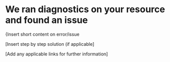 <properties
	pageTitle="Database Connectivity issue due to login timeout detected"
	description="IsSniReadTimeoutDuringXdbhostDuplication"
	infoBubbleText="Found recent login failure. See details on the right."
	service="microsoft.sql"
	resource="servers"
	authors="aamalvea"
	displayOrder=""
	articleId="IsSniReadTimeoutDuringXdbhostDuplication_8BDA22D6-4005-4359-94E6-D3C636CE99C6"
	diagnosticScenario=""
	selfHelpType="rca"
	supportTopicIds="31980402"
	resourceTags=""
	productPesIds="13491"
	cloudEnvironments="public"
/>
# We ran diagnostics on your resource and found an issue

<!--issueDescription-->
 {Insert short content on error/issue
<!--/issueDescription-->

[Insert step by step solution (if applicable]

[Add any applicable links for further information]

